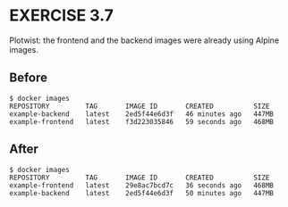 # EXERCISE 3.7

Plotwist: the frontend and the backend images were already using Alpine images.

## Before

    $ docker images
    REPOSITORY         TAG       IMAGE ID       CREATED          SIZE
    example-backend    latest    2ed5f44e6d3f   46 minutes ago   447MB
    example-frontend   latest    f3d223035846   59 seconds ago   468MB

## After

    $ docker images
    REPOSITORY         TAG       IMAGE ID       CREATED          SIZE
    example-frontend   latest    29e8ac7bcd7c   36 seconds ago   468MB
    example-backend    latest    2ed5f44e6d3f   50 minutes ago   447MB
